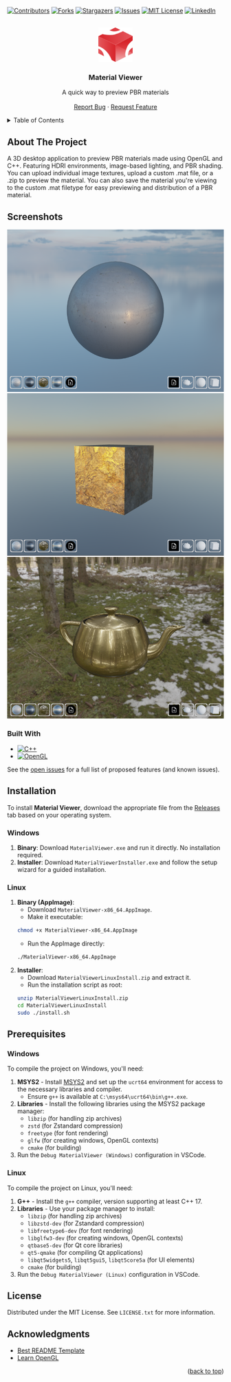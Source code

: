 <!-- Improved compatibility of back to top link: See: https://github.com/othneildrew/Best-README-Template/pull/73 -->
<a id="readme-top"></a>
<!--
*** Thanks for checking out the Best-README-Template. If you have a suggestion
*** that would make this better, please fork the repo and create a pull request
*** or simply open an issue with the tag "enhancement".
*** Don't forget to give the project a star!
*** Thanks again! Now go create something AMAZING! :D
-->



<!-- PROJECT SHIELDS -->
<!--
*** I'm using markdown "reference style" links for readability.
*** Reference links are enclosed in brackets [ ] instead of parentheses ( ).
*** See the bottom of this document for the declaration of the reference variables
*** for contributors-url, forks-url, etc. This is an optional, concise syntax you may use.
*** https://www.markdownguide.org/basic-syntax/#reference-style-links
-->
[![Contributors][contributors-shield]][contributors-url]
[![Forks][forks-shield]][forks-url]
[![Stargazers][stars-shield]][stars-url]
[![Issues][issues-shield]][issues-url]
[![MIT License][license-shield]][license-url]
[![LinkedIn][linkedin-shield]][linkedin-url]



<!-- PROJECT LOGO -->
<br />
<div align="center">

<a href="https://github.com/josephHelfenbein/material-viewer">
    <img src="src/resources/materialviewer-logo.svg" alt="Logo" width="80" height="80">
  </a>

<h3 align="center">Material Viewer</h3>

  <p align="center">
    A quick way to preview PBR materials
    <br />
    <br />
    <a href="https://github.com/josephHelfenbein/material-viewer/issues/new?labels=bug&template=bug-report---.md">Report Bug</a>
    ·
    <a href="https://github.com/josephHelfenbein/material-viewer/issues/new?labels=enhancement&template=feature-request---.md">Request Feature</a>
  </p>
</div>



<!-- TABLE OF CONTENTS -->
<details>
  <summary>Table of Contents</summary>
  <ol>
    <li><a href="#about-the-project">About The Project</a></li>
    <li><a href="#installation">Installation</a></li>
    <li><a href="#prerequisites">Prerequisites</a></li>
    <li><a href="#license">License</a></li>
    <li><a href="#acknowledgments">Acknowledgments</a></li>
  </ol>
</details>



<!-- ABOUT THE PROJECT -->
## About The Project

A 3D desktop application to preview PBR materials made using OpenGL and C++. Featuring HDRI environments, image-based lighting, and PBR shading. You can upload individual image textures, upload a custom .mat file, or a .zip to preview the material. You can also save the material you're viewing to the custom .mat filetype for easy previewing and distribution of a PBR material.

## Screenshots
![screenshot](https://github.com/josephHelfenbein/material-viewer/blob/521a4a78ac07ad73d460f9166157c720a0adae96/src/resources/pbr.PNG)
![screenshot](https://github.com/josephHelfenbein/material-viewer/blob/521a4a78ac07ad73d460f9166157c720a0adae96/src/resources/pbr2.PNG)
![screenshot](https://github.com/josephHelfenbein/material-viewer/blob/521a4a78ac07ad73d460f9166157c720a0adae96/src/resources/pbr3.PNG)

### Built With

* [![C++][C++]][c++-url]
* [![OpenGL][OpenGL]][OpenGL-url]



See the [open issues](https://github.com/josephHelfenbein/material-viewer/issues) for a full list of proposed features (and known issues).

## Installation

To install **Material Viewer**, download the appropriate file from the [Releases](https://github.com/josephHelfenbein/material-viewer/releases) tab based on your operating system.

### Windows

1. **Binary**: Download `MaterialViewer.exe` and run it directly. No installation required.
2. **Installer**: Download `MaterialViewerInstaller.exe` and follow the setup wizard for a guided installation.

### Linux

1. **Binary (AppImage)**:
    - Download `MaterialViewer-x86_64.AppImage`.
    - Make it executable:
   ```bash
   chmod +x MaterialViewer-x86_64.AppImage
   ```
    - Run the AppImage directly:
   ```bash
   ./MaterialViewer-x86_64.AppImage
   ```
2. **Installer**:
    - Download `MaterialViewerLinuxInstall.zip` and extract it.
    - Run the installation script as root:
   ```bash
   unzip MaterialViewerLinuxInstall.zip
   cd MaterialViewerLinuxInstall
   sudo ./install.sh
   ```
     

## Prerequisites

### Windows

To compile the project on Windows, you'll need:
1. **MSYS2** - Install [MSYS2](https://www.msys2.org/) and set up the `ucrt64` environment for access to the necessary libraries and compiler.
    - Ensure `g++` is available at `C:\msys64\ucrt64\bin\g++.exe`.
2. **Libraries** - Install the following libraries using the MSYS2 package manager:
    - `libzip` (for handling zip archives)
    - `zstd` (for Zstandard compression)
    - `freetype` (for font rendering)
    - `glfw` (for creating windows, OpenGL contexts)
    - `cmake` (for building)
3. Run the `Debug MaterialViewer (Windows)` configuration in VSCode.

### Linux

To compile the project on Linux, you'll need:
1. **G++** - Install the `g++` compiler, version supporting at least C++ 17.
2. **Libraries** - Use your package manager to install:
    - `libzip` (for handling zip archives)
    - `libzstd-dev` (for Zstandard compression)
    - `libfreetype6-dev` (for font rendering)
    - `libglfw3-dev` (for creating windows, OpenGL contexts)
    - `qtbase5-dev` (for Qt core libraries)
    - `qt5-qmake` (for compiling Qt applications)
    - `libqt5widgets5`, `libqt5gui5`, `libqt5core5a` (for UI elements)
    - `cmake` (for building)
3. Run the `Debug MaterialViewer (Linux)` configuration in VSCode.

<!-- LICENSE -->
## License

Distributed under the MIT License. See `LICENSE.txt` for more information.


<!-- ACKNOWLEDGMENTS -->
## Acknowledgments

* [Best README Template](https://github.com/othneildrew/Best-README-Template)
* [Learn OpenGL](https://learnopengl.com/)


<p align="right">(<a href="#readme-top">back to top</a>)</p>



<!-- MARKDOWN LINKS & IMAGES -->
<!-- https://www.markdownguide.org/basic-syntax/#reference-style-links -->
[contributors-shield]: https://img.shields.io/github/contributors/josephHelfenbein/material-viewer.svg?style=for-the-badge
[contributors-url]: https://github.com/josephHelfenbein/material-viewer/graphs/contributors
[forks-shield]: https://img.shields.io/github/forks/josephHelfenbein/material-viewer.svg?style=for-the-badge
[forks-url]: https://github.com/josephHelfenbein/material-viewer/network/members
[stars-shield]: https://img.shields.io/github/stars/josephHelfenbein/material-viewer.svg?style=for-the-badge
[stars-url]: https://github.com/josephHelfenbein/material-viewer/stargazers
[issues-shield]: https://img.shields.io/github/issues/josephHelfenbein/material-viewer.svg?style=for-the-badge
[issues-url]: https://github.com/josephHelfenbein/material-viewer/issues
[license-shield]: https://img.shields.io/github/license/josephHelfenbein/material-viewer.svg?style=for-the-badge
[license-url]: https://github.com/josephHelfenbein/material-viewer/blob/master/LICENSE.txt
[linkedin-shield]: https://img.shields.io/badge/-LinkedIn-black.svg?style=for-the-badge&logo=linkedin&colorB=555
[linkedin-url]: https://linkedin.com/in/joseph-j-helfenbein
[product-screenshot]: images/screenshot.png
[Next.js]: https://img.shields.io/badge/next.js-000000?style=for-the-badge&logo=nextdotjs&logoColor=white
[Next-url]: https://nextjs.org/
[React.js]: https://img.shields.io/badge/React-20232A?style=for-the-badge&logo=react&logoColor=61DAFB
[React-url]: https://reactjs.org/
[Vue.js]: https://img.shields.io/badge/Vue.js-35495E?style=for-the-badge&logo=vuedotjs&logoColor=4FC08D
[Vue-url]: https://vuejs.org/
[Angular.io]: https://img.shields.io/badge/Angular-DD0031?style=for-the-badge&logo=angular&logoColor=white
[Angular-url]: https://angular.io/
[Svelte.dev]: https://img.shields.io/badge/Svelte-4A4A55?style=for-the-badge&logo=svelte&logoColor=FF3E00
[Svelte-url]: https://svelte.dev/
[Laravel.com]: https://img.shields.io/badge/Laravel-FF2D20?style=for-the-badge&logo=laravel&logoColor=white
[Laravel-url]: https://laravel.com
[Bootstrap.com]: https://img.shields.io/badge/Bootstrap-563D7C?style=for-the-badge&logo=bootstrap&logoColor=white
[Bootstrap-url]: https://getbootstrap.com
[JQuery.com]: ?style=for-the-badge&logo=jquery&logoColor=whitehttps://img.shields.io/badge/jQuery-0769AD
[JQuery-url]: https://jquery.com 
[C++]: https://img.shields.io/badge/c++-00599C?logo=cplusplus&style=for-the-badge&logoColor=white
[c++-url]: https://developer.oracle.com/languages/javascript.html
[OpenGL]: https://img.shields.io/badge/opengl-5586A4?logo=opengl&style=for-the-badge&logoColor=white
[OpenGL-url]: https://www.khronos.org/webgl/

